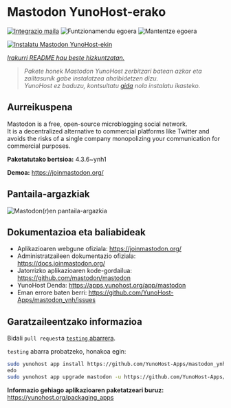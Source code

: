 <!--
Ohart ongi: README hau automatikoki sortu da <https://github.com/YunoHost/apps/tree/master/tools/readme_generator>ri esker
EZ editatu eskuz.
-->

# Mastodon YunoHost-erako

[![Integrazio maila](https://apps.yunohost.org/badge/integration/mastodon)](https://ci-apps.yunohost.org/ci/apps/mastodon/)
![Funtzionamendu egoera](https://apps.yunohost.org/badge/state/mastodon)
![Mantentze egoera](https://apps.yunohost.org/badge/maintained/mastodon)

[![Instalatu Mastodon YunoHost-ekin](https://install-app.yunohost.org/install-with-yunohost.svg)](https://install-app.yunohost.org/?app=mastodon)

*[Irakurri README hau beste hizkuntzatan.](./ALL_README.md)*

> *Pakete honek Mastodon YunoHost zerbitzari batean azkar eta zailtasunik gabe instalatzea ahalbidetzen dizu.*  
> *YunoHost ez baduzu, kontsultatu [gida](https://yunohost.org/install) nola instalatu ikasteko.*

## Aurreikuspena

Mastodon is a free, open-source microblogging social network.  
It is a decentralized alternative to commercial platforms like Twitter and avoids the risks of a single company monopolizing your communication for commercial purposes.


**Paketatutako bertsioa:** 4.3.6~ynh1

**Demoa:** <https://joinmastodon.org/>

## Pantaila-argazkiak

![Mastodon(r)en pantaila-argazkia](./doc/screenshots/mastodon.png)

## Dokumentazioa eta baliabideak

- Aplikazioaren webgune ofiziala: <https://joinmastodon.org/>
- Administratzaileen dokumentazio ofiziala: <https://docs.joinmastodon.org/>
- Jatorrizko aplikazioaren kode-gordailua: <https://github.com/mastodon/mastodon>
- YunoHost Denda: <https://apps.yunohost.org/app/mastodon>
- Eman errore baten berri: <https://github.com/YunoHost-Apps/mastodon_ynh/issues>

## Garatzaileentzako informazioa

Bidali `pull request`a [`testing` abarrera](https://github.com/YunoHost-Apps/mastodon_ynh/tree/testing).

`testing` abarra probatzeko, honakoa egin:

```bash
sudo yunohost app install https://github.com/YunoHost-Apps/mastodon_ynh/tree/testing --debug
edo
sudo yunohost app upgrade mastodon -u https://github.com/YunoHost-Apps/mastodon_ynh/tree/testing --debug
```

**Informazio gehiago aplikazioaren paketatzeari buruz:** <https://yunohost.org/packaging_apps>
